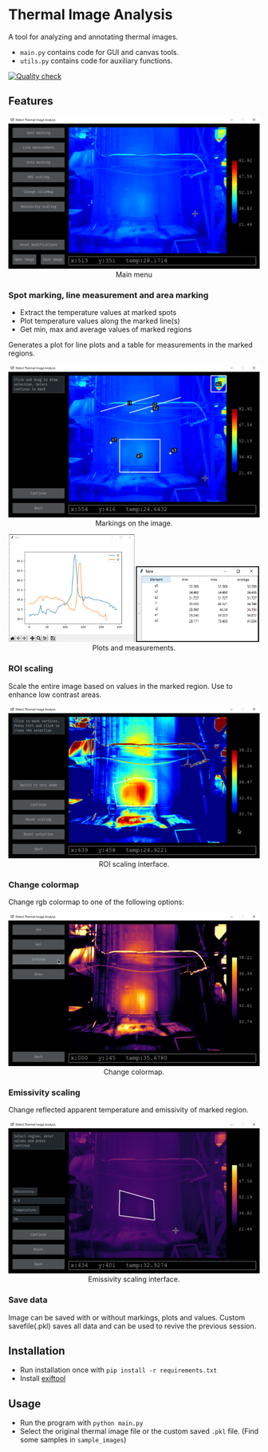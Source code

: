 # Thermal Image Analysis
A tool for analyzing and annotating thermal images.
 - `main.py` contains code for GUI and canvas tools.
 - `utils.py` contains code for auxiliary functions.

[![Quality check](https://github.com/detecttechnologies/Thermal_Image_Analysis/actions/workflows/qualitycheck.yml/badge.svg)](https://github.com/detecttechnologies/Thermal_Image_Analysis/actions)

## Features

<p align="center"><img src="assets/images/main.png" /><br/>Main menu</p>

### Spot marking, line measurement and area marking

- Extract the temperature values at marked spots
- Plot temperature values along the marked line(s)
- Get min, max and average values of marked regions

Generates a plot for line plots and a table for measurements in the marked regions.

<p align="center"><img src="assets/images/markings.png" /><br/>Markings on the image.</p>

<p align="center">
    <img src="assets/images/graph.png" width="50%"/>
    <img src="assets/images/table.png" width ="49%"/>
    <br/>Plots and measurements.
</p>


### ROI scaling
Scale the entire image based on values in the marked region. Use to enhance low contrast areas.

<p align="center"><img src="assets/images/roi.png" /><br/>ROI scaling interface.</p>

### Change colormap
Change rgb colormap to one of the following options:

<p align="center"><img src="assets/images/cmap.png" /><br/>Change colormap.</p>


### Emissivity scaling
Change reflected apparent temperature and emissivity of marked region.

<p align="center"><img src="assets/images/emm.png" /><br/>Emissivity scaling interface.</p>

### Save data
Image can be saved with or without markings, plots and values. Custom savefile(.pkl) saves all data and can be used to revive the previous session.

## Installation
 - Run installation once with `pip install -r requirements.txt`
 - Install [exiftool](https://exiftool.org/install.html)

## Usage
 - Run the program with `python main.py`
 - Select the original thermal image file or the custom saved `.pkl` file. (Find some samples in `sample_images`)
 